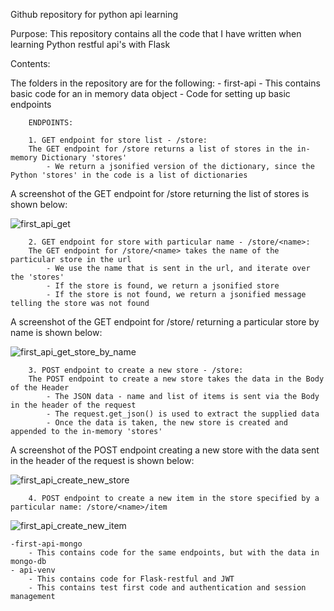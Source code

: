Github repository for python api learning

Purpose: This repository contains all the code that I have written when learning Python restful api's with Flask

Contents:

The folders in the repository are for the following:
	- first-api
		- This contains basic code for an in memory data object
		- Code for setting up basic endpoints


		ENDPOINTS:

		1. GET endpoint for store list - /store:
		The GET endpoint for /store returns a list of stores in the in-memory Dictionary 'stores'
			- We return a jsonified version of the dictionary, since the Python 'stores' in the code is a list of dictionaries

A screenshot of the GET endpoint for /store returning the list of stores is shown below:

![first_api_get](https://user-images.githubusercontent.com/12286807/31319878-b5ea9c8e-ac30-11e7-849a-73cd7045e920.jpg)
		
		2. GET endpoint for store with particular name - /store/<name>:
		The GET endpoint for /store/<name> takes the name of the particular store in the url
			- We use the name that is sent in the url, and iterate over the 'stores'
			- If the store is found, we return a jsonified store
			- If the store is not found, we return a jsonified message telling the store was not found

A screenshot of the GET endpoint for /store/<name> returning a particular store by name is shown below:

![first_api_get_store_by_name](https://user-images.githubusercontent.com/12286807/31321479-62ce810c-ac4c-11e7-9379-24fdf90e78ef.jpg)


		3. POST endpoint to create a new store - /store:
		The POST endpoint to create a new store takes the data in the Body of the Header
			- The JSON data - name and list of items is sent via the Body in the header of the request
			- The request.get_json() is used to extract the supplied data
			- Once the data is taken, the new store is created and appended to the in-memory 'stores'

A screenshot of the POST endpoint creating a new store with the data sent in the header of the request is shown below:

![first_api_create_new_store](https://user-images.githubusercontent.com/12286807/31321454-f29bcf48-ac4b-11e7-82ee-7d0c6bf2c9a4.jpg)

		4. POST endpoint to create a new item in the store specified by a particular name: /store/<name>/item

![first_api_create_new_item](https://user-images.githubusercontent.com/12286807/31321462-1905cbc0-ac4c-11e7-91e0-cff84c1e04b0.jpg)


	-first-api-mongo
		- This contains code for the same endpoints, but with the data in mongo-db
	- api-venv
		- This contains code for Flask-restful and JWT
		- This contains test first code and authentication and session management
